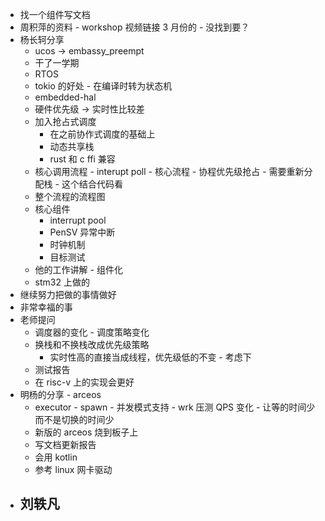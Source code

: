 - 找一个组件写文档
- 周积萍的资料 - workshop 视频链接 3 月份的 - 没找到要？
- 杨长轲分享
  - ucos -> embassy_preempt
  - 干了一学期
  - RTOS
  - tokio 的好处 - 在编译时转为状态机
  - embedded-hal
  - 硬件优先级 -> 实时性比较差
  - 加入抢占式调度
    - 在之前协作式调度的基础上
    - 动态共享栈
    - rust 和 c ffi 兼容
  - 核心调用流程 - interupt poll - 核心流程 - 协程优先级抢占 - 需要重新分配栈 - 这个结合代码看
  - 整个流程的流程图
  - 核心组件
    - interrupt pool
    - PenSV 异常中断
    - 时钟机制
    - 目标测试
  - 他的工作讲解 - 组件化
  - stm32 上做的
- 继续努力把做的事情做好
- 非常幸福的事
- 老师提问
  - 调度器的变化 - 调度策略变化
  - 换栈和不换栈改成优先级策略 
    - 实时性高的直接当成线程，优先级低的不变 - 考虑下
  - 测试报告
  - 在 risc-v 上的实现会更好
- 明杨的分享 - arceos
  - executor - spawn - 并发模式支持 - wrk 压测 QPS 变化 - 让等的时间少而不是切换的时间少
  - 新版的 arceos 烧到板子上
  - 写文档更新报告
  - 会用 kotlin
  - 参考 linux 网卡驱动
- 刘轶凡
  - 
  
  